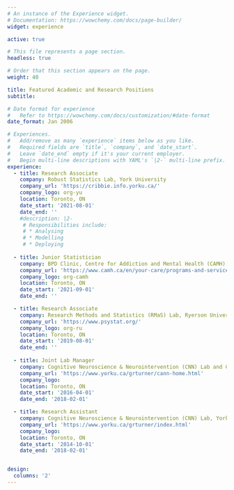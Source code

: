 ```yaml
---
# An instance of the Experience widget.
# Documentation: https://wowchemy.com/docs/page-builder/
widget: experience

active: true

# This file represents a page section.
headless: true

# Order that this section appears on the page.
weight: 40

title: Featured Academic and Research Positions
subtitle:

# Date format for experience
#   Refer to https://wowchemy.com/docs/customization/#date-format
date_format: Jan 2006

# Experiences.
#   Add/remove as many `experience` items below as you like.
#   Required fields are `title`, `company`, and `date_start`.
#   Leave `date_end` empty if it's your current employer.
#   Begin multi-line descriptions with YAML's `|2-` multi-line prefix.
experience:
  - title: Research Associate
    company: Robust Statistics Lab, York University
    company_url: 'https://cribbie.info.yorku.ca/'
    company_logo: org-yu
    location: Toronto, ON
    date_start: '2021-08-01'
    date_end: ''
    #description: |2-
     # Responsibilities include:
     # * Analysing
     # * Modelling
     # * Deploying
        
  - title: Junior Statistician
    company: BPD Clinic, Centre for Addiction and Mental Health (CAMH)
    company_url: 'https://www.camh.ca/en/your-care/programs-and-services/borderline-personality-disorder-clinic'
    company_logo: org-camh
    location: Toronto, ON
    date_start: '2021-09-01'
    date_end: ''

  - title: Research Associate
    company: Research Methods and Statistics (RMaS) Lab, Ryerson University
    company_url: 'https://www.psystat.org/'
    company_logo: org-ru
    location: Toronto, ON
    date_start: '2019-08-01'
    date_end: ''
 
  - title: Joint Lab Manager
    company: Cognitive Neuroscience & Neurointervention (CNN) Lab and Cognition & Aging Neuroscience (CAN) Lab, York University
    company_url: 'https://www.yorku.ca/grturner/cann-home.html'
    company_logo: 
    location: Toronto, ON
    date_start: '2016-04-01'
    date_end: '2018-02-01'

  - title: Research Assistant
    company: Cognitive Neuroscience & Neurointervention (CNN) Lab, York University
    company_url: 'https://www.yorku.ca/grturner/index.html'
    company_logo: 
    location: Toronto, ON
    date_start: '2014-10-01'
    date_end: '2018-02-01'


design:
  columns: '2'
---
```

